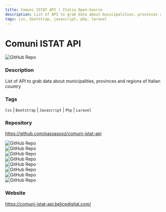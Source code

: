 ```yaml
---
title: Comuni ISTAT API | Italia Open-Source
description: List of API to grab data about municipalities, provinces and regions of Italian country
tags: css, bootstrap, javascript, php, laravel
---
```

        

# Comuni ISTAT API

![GitHub Repo](https://img.shields.io/static/v1?label=category&message=opensource&color=green)

### Description

List of API to grab data about municipalities, provinces and regions of Italian country

### Tags

`Css` | `Bootstrap` | `Javascript` | `Php` | `Laravel`

### Repository

https://github.com/passasooz/comuni-istat-api

![GitHub Repo](https://img.shields.io/github/stars/passasooz/comuni-istat-api?style=social)<br />![GitHub Repo](https://img.shields.io/github/forks/passasooz/comuni-istat-api?style=social)<br />![GitHub Repo](https://img.shields.io/github/v/tag/passasooz/comuni-istat-api?style=social)<br />![GitHub Repo](https://img.shields.io/github/contributors/passasooz/comuni-istat-api)<br />![GitHub Repo](https://img.shields.io/github/issues-pr/passasooz/comuni-istat-api)<br />![GitHub Repo](https://img.shields.io/github/issues/passasooz/comuni-istat-api)<br />![GitHub Repo](https://img.shields.io/github/license/passasooz/comuni-istat-api)<br />![GitHub Repo](https://img.shields.io/github/last-commit/passasooz/comuni-istat-api)<br />

### Website

https://comuni-istat-api.belicedigital.com/